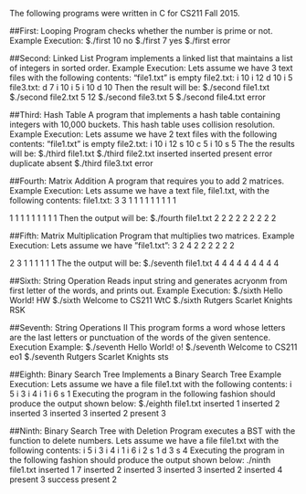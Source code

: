 The following programs were written in C for CS211 Fall 2015.

##First: Looping
Program checks whether the number is prime or not.
Example Execution:
$./first 10
no
$./first 7
yes
$./first
error

##Second: Linked List
Program implements a linked list that maintains a list of integers in sorted order.
Example Execution:
Lets assume we have 3 text files with the following contents:
“file1.txt” is empty
file2.txt:
i 10
i 12
d 10
i 5
file3.txt:
d 7
i 10
i 5
i 10
d 10
Then the result will be:
$./second file1.txt
$./second file2.txt
5 12
$./second file3.txt
5
$./second file4.txt
error

##Third: Hash Table
A program that implements a hash table containing integers with 10,000 buckets. This hash table uses collision resolution.
Example Execution:
Lets assume we have 2 text files with the following contents:
“file1.txt” is empty
file2.txt:
i 10
i 12
s 10
c 5
i 10
s 5 The the results will be:
$./third file1.txt
$./third file2.txt
inserted
inserted
present
error
duplicate
absent
$./third file3.txt
error

##Fourth: Matrix Addition
A program that requires you to add 2 matrices.
Example Execution:
Lets assume we have a text file, file1.txt, with the following contents:
file1.txt:
3 3
1 1 1
1 1 1
1 1 1

1 1 1
1 1 1
1 1 1
Then the output will be:
$./fourth file1.txt
2 2 2
2 2 2
2 2 2

##Fifth: Matrix Multiplication
Program that multiplies two matrices.
Example Execution:
Lets assume we have ”file1.txt”:
3 2
4
2 2
2 2
2 2

2 3
1 1 1
1 1 1
The the output will be:
$./seventh file1.txt
4 4 4
4 4 4
4 4 4

##Sixth: String Operation
Reads input string and generates acryonm from first letter of the words, and prints out.
Example Execution:
$./sixth Hello World!
HW
$./sixth Welcome to CS211
WtC
$./sixth Rutgers Scarlet Knights
RSK

##Seventh: String Operations II
This program forms a word whose letters are the last letters or punctuation of the words of the given sentence.
Execution Example:
$./seventh Hello World!
o!
$./seventh Welcome to CS211
eo1
$./seventh Rutgers Scarlet Knights
sts

##Eighth: Binary Search Tree
Implements a Binary Search Tree
Example Execution:
Lets assume we have a file file1.txt with the following contents:
i 5
i 3
i 4
i 1
i 6
s 1
Executing the program in the following fashion should produce the output shown below:
$./eighth file1.txt
inserted 1
inserted 2
inserted 3
inserted 3
inserted 2
present 3
 
##Ninth: Binary Search Tree with Deletion
 Program executes a BST with the function to delete numbers.
 Lets assume we have a file file1.txt with the following contents:
i 5
i 3
i 4
i 1
i 6
i 2
s 1
d 3
s 4
Executing the program in the following fashion should produce the output shown below:
./ninth file1.txt
inserted 1
7
inserted 2
inserted 3
inserted 3
inserted 2
inserted 4
present 3
success
present 2
